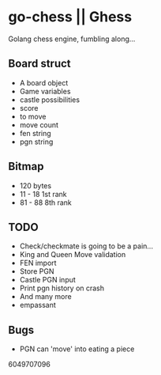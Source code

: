 # go-chess || Ghess
Golang chess engine, fumbling along...

## Board struct
- A board object
- Game variables
- castle possibilities
- score
- to move
- move count
- fen string
- pgn string


## Bitmap
- 120 bytes
- 11 - 18 1st rank
- 81 - 88 8th rank

## TODO
- Check/checkmate is going to be a pain...
- King and Queen Move validation
- FEN import
- Store PGN
- Castle PGN input
- Print pgn history on crash
- And many more
- empassant

## Bugs
- PGN can 'move' into eating a piece

6049707096


